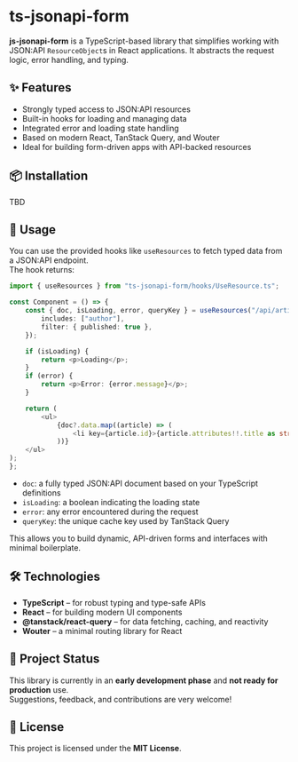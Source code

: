 # ts-jsonapi-form

**js-jsonapi-form** is a TypeScript-based library that simplifies working with JSON:API `ResourceObject`s in React applications. It abstracts the request logic, error handling, and typing.

## ✨ Features

- Strongly typed access to JSON:API resources
- Built-in hooks for loading and managing data
- Integrated error and loading state handling
- Based on modern React, TanStack Query, and Wouter
- Ideal for building form-driven apps with API-backed resources

## 📦 Installation

TBD

## 🚀 Usage

You can use the provided hooks like `useResources` to fetch typed data from a JSON:API endpoint.  
The hook returns:

```ts
import { useResources } from "ts-jsonapi-form/hooks/UseResource.ts";

const Component = () => {
    const { doc, isLoading, error, queryKey } = useResources("/api/articles", {
        includes: ["author"],
        filter: { published: true },
    });

    if (isLoading) {
        return <p>Loading</p>;
    }
    if (error) {
        return <p>Error: {error.message}</p>;
    }

    return (
        <ul>
            {doc?.data.map((article) => (
                <li key={article.id}>{article.attributes!!.title as string}</li>
            ))}
    </ul>
);
};
```

- `doc`: a fully typed JSON:API document based on your TypeScript definitions
- `isLoading`: a boolean indicating the loading state
- `error`: any error encountered during the request
- `queryKey`: the unique cache key used by TanStack Query

This allows you to build dynamic, API-driven forms and interfaces with minimal boilerplate.

## 🛠 Technologies

- **TypeScript** – for robust typing and type-safe APIs
- **React** – for building modern UI components
- **@tanstack/react-query** – for data fetching, caching, and reactivity
- **Wouter** – a minimal routing library for React

## 📌 Project Status

This library is currently in an **early development phase** and **not ready for production** use.  
Suggestions, feedback, and contributions are very welcome!

## 📄 License

This project is licensed under the **MIT License**.
